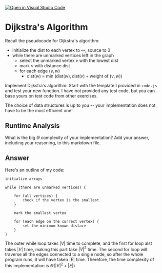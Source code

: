 [![Open in Visual Studio Code](https://classroom.github.com/assets/open-in-vscode-718a45dd9cf7e7f842a935f5ebbe5719a5e09af4491e668f4dbf3b35d5cca122.svg)](https://classroom.github.com/online_ide?assignment_repo_id=11730528&assignment_repo_type=AssignmentRepo)
# Dijkstra's Algorithm

Recall the pseudocode for Dijkstra's algorithm:
- initialize the dist to each vertex to $\infty$, source to 0
- while there are unmarked vertices left in the graph
    - select the unmarked vertex $v$ with the lowest dist
    - mark $v$ with distance dist
    - for each edge $(v,w)$
        - dist($w$) = min $\left(\textrm{dist}(w), \textrm{dist}(v) + \textrm{weight of }(v, w)\right)$

Implement Dijkstra's algorithm. Start with the template I provided in `code.js`
and test your new function. I have not provided any test code, but you can base
yours on test code from other exercises.

The choice of data structures is up to you -- your implementation does not have
to be the most efficient one!

## Runtime Analysis

What is the big $\Theta$ complexity of your implementation? Add your
answer, including your reasoning, to this markdown file.

## Answer

Here's an outline of my code:
```
initialize arrays

while (there are unmarked vertices) {

    for (all vertices) {
        check if the vertex is the smallest
    }

    mark the smallest vertex

    for (each edge on the currect vertex) {
        set the minimum known distace
    }
}
```
The outer while loop takes $|V|$ time to complete, and the first for loop alst takes $|V|$ time, making this part take $|V|^2$ time.  The second for loop will traverse all the edges connected to a single node, so after the whole program runs, it will have taken $|E|$ time.  Therefore, the time complexity of this implementation is $\Theta(|V|^2+|E|)$



